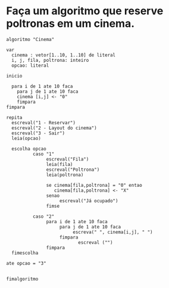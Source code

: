 # Faça um algoritmo que reserve poltronas em um cinema.

    algoritmo "Cinema"

    var
      cinema : vetor[1..10, 1..10] de literal
      i, j, fila, poltrona: inteiro
      opcao: literal

    inicio

      para i de 1 ate 10 faca
        para j de 1 ate 10 faca
        cinema [i,j] <- "0"
        fimpara
    fimpara

    repita
      escreval("1 - Reservar")
      escreval("2 - Layout do cinema")
      escreval("3 - Sair")
      leia(opcao)
      
      escolha opcao
              caso "1"
                   escreval("Fila")
                   leia(fila)
                   escreval("Poltrona")
                   leia(poltrona)
                   
                   se cinema[fila,poltrona] = "0" entao
                      cinema[fila,poltrona] <- "X"
                   senao
                        escreval("Já ocupado")
                   fimse

              caso "2"
                   para i de 1 ate 10 faca
                        para j de 1 ate 10 faca
                             escreva(" ", cinema[i,j], " ")
                        fimpara
                               escreval ("")
                   fimpara
      fimescolha
      
    ate opcao = "3"


    fimalgoritmo
